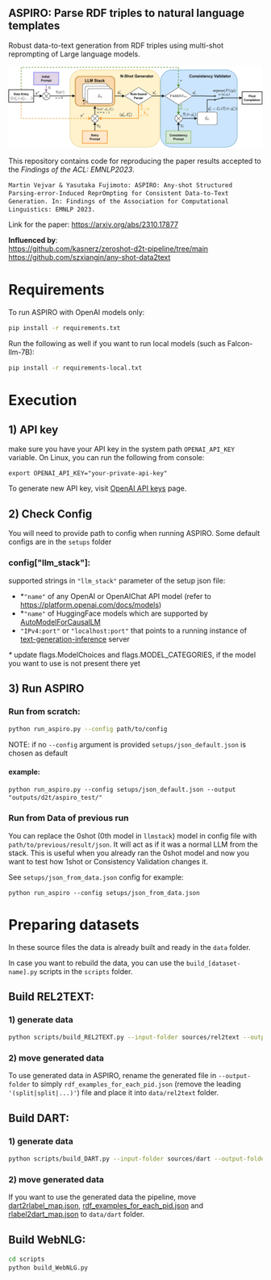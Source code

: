 ASPIRO: Parse RDF triples to natural language templates
---

Robust data-to-text generation from RDF triples using multi-shot reprompting of Large language models.

![Full pipeline for ASPIRO on general data input.](images/ASPIRO.webp?raw=true "ASPIRO pipeline")

This repository contains code for reproducing the paper results accepted to the _Findings of the ACL: EMNLP2023_.

    Martin Vejvar & Yasutaka Fujimoto: ASPIRO: Any-shot Structured Parsing-error-Induced ReprOmpting for Consistent Data-to-Text Generation. In: Findings of the Association for Computational Linguistics: EMNLP 2023.

Link for the paper: https://arxiv.org/abs/2310.17877

**Influenced by**: \
https://github.com/kasnerz/zeroshot-d2t-pipeline/tree/main \
https://github.com/szxiangjn/any-shot-data2text

# Requirements
To run ASPIRO with OpenAI models only:
``` bash
pip install -r requirements.txt
```

Run the following as well if you want to run local models (such as Falcon-llm-7B):
```bash
pip install -r requirements-local.txt
```

# Execution
## 1) API key
make sure you have your API key in the system path `OPENAI_API_KEY` variable.
On Linux, you can run the following from console:
```
export OPENAI_API_KEY="your-private-api-key"
```
To generate new API key, visit [OpenAI API keys](https://platform.openai.com/account/api-keys) page.


## 2) Check Config
You will need to provide path to config when running ASPIRO. 
Some default configs are in the `setups` folder

### config["llm_stack"]:
supported strings in `"llm_stack"` parameter of the setup json file:
- *`"name"` of any OpenAI or OpenAIChat API model (refer to https://platform.openai.com/docs/models)
- *`"name"` of HuggingFace models which are supported by [AutoModelForCausalLM](https://huggingface.co/transformers/v3.5.1/model_doc/auto.html#automodelforcausallm)
- `"IPv4:port"` or `"localhost:port"` that points to a running instance of [text-generation-inference](https://github.com/huggingface/text-generation-inference) server

_*_ update flags.ModelChoices and flags.MODEL_CATEGORIES, if the model you want to use is not present there yet

## 3) Run ASPIRO
### Run from scratch:
``` bash
python run_aspiro.py --config path/to/config
```
NOTE: if no `--config` argument is provided `setups/json_default.json` is chosen as default 

#### example:
```
python run_aspiro.py --config setups/json_default.json --output "outputs/d2t/aspiro_test/"
```

### Run from Data of previous run
You can replace the 0shot (0th model in `llmstack`) model in config file with `path/to/previous/result/json`.
It will act as if it was a normal LLM from the stack. This is useful when you already ran the 0shot model and now you want to test how 1shot or Consistency Validation changes it.

See `setups/json_from_data.json` config for example:
```
python run_aspiro --config setups/json_from_data.json
```


# Preparing datasets
In these source files the data is already built and ready in the `data` folder.

In case you want to rebuild the data, you can use the `build_[dataset-name].py` scripts in the `scripts` folder.

## Build REL2TEXT:
### 1) generate data
``` bash
python scripts/build_REL2TEXT.py --input-folder sources/rel2text --output-folder sources/rel2text/data
```
### 2) move generated data
To use generated data in ASPIRO, rename the generated file in `--output-folder` to simply `rdf_examples_for_each_pid.json` (remove the leading `'(split|split|...)'`) file and place it into `data/rel2text` folder.


## Build DART:
### 1) generate data
```bash
python scripts/build_DART.py --input-folder sources/dart --output-folder sources/dart/data
```
### 2) move generated data
If you want to use the generated data the pipeline, move [dart2rlabel_map.json](sources%2Fdart%2Fdata%2Fdart2rlabel_map.json), [rdf_examples_for_each_pid.json](sources%2Fdart%2Fdata%2Frdf_examples_for_each_pid.json)
and [rlabel2dart_map.json](sources%2Fdart%2Fdata%2Frlabel2dart_map.json) to `data/dart` folder.
## Build WebNLG:
``` bash
cd scripts
python build_WebNLG.py
```
